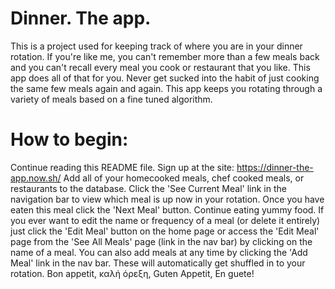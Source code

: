 # Dinner. The app.

This is a project used for keeping track of where you are in your dinner rotation. If you're like me, you can't remember more than a few meals back and you can't recall every meal you cook or restaurant that you like. This app does all of that for you. Never get sucked into the habit of just cooking the same few meals again and again. This app keeps you rotating through a variety of meals based on a fine tuned algorithm.

# How to begin:

Continue reading this README file.
Sign up at the site: https://dinner-the-app.now.sh/
Add all of your homecooked meals, chef cooked meals, or restaurants to the database.
Click the 'See Current Meal' link in the navigation bar to view which meal is up now in your rotation.
Once you have eaten this meal click the 'Next Meal' button.
Continue eating yummy food.
If you ever want to edit the name or frequency of a meal (or delete it entirely) just click the 'Edit Meal' button on the home page or access the 'Edit Meal' page from the 'See All Meals' page (link in the nav bar) by clicking on the name of a meal.
You can also add meals at any time by clicking the 'Add Meal' link in the nav bar. These will automatically get shuffled in to your rotation.
Bon appetit, καλή όρεξη, Guten Appetit, En guete!
